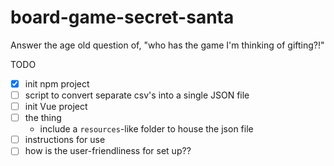 # board-game-secret-santa
Answer the age old question of, "who has the game I'm thinking of gifting?!"

TODO
- [x] init npm project
- [ ] script to convert separate csv's into a single JSON file
- [ ] init Vue project
- [ ] the thing
  - include a `resources`-like folder to house the json file
- [ ] instructions for use
- [ ] how is the user-friendliness for set up??
